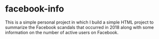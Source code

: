 # facebook-info

This is a simple personal project in which I build a simple HTML project to summarize the Facebook scandals that occurred in 2018 along with some information on the number of active users on Facebook.
